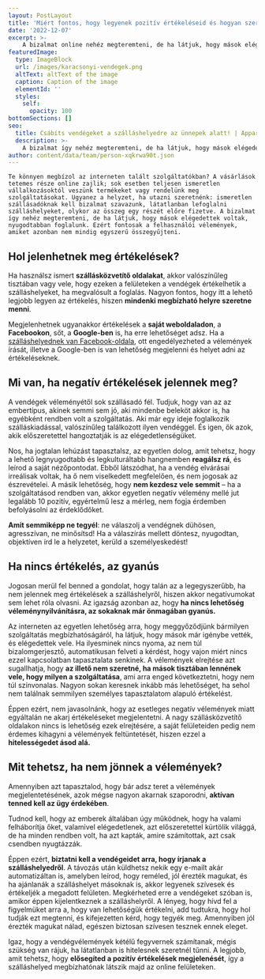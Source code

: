 ```yaml
---
layout: PostLayout
title: 'Miért fontos, hogy legyenek pozitív értékeléseid és hogyan szerezd be őket?'
date: '2022-12-07'
excerpt: >-
    A bizalmat online nehéz megteremteni, de ha látjuk, hogy mások elégedettek voltak, nyugodtabban foglalunk. Ezért fontosak a felhasználói vélemények, amiket azonban nem mindig egyszerű összegyűjteni.
featuredImage:
  type: ImageBlock
  url: /images/karacsonyi-vendegek.png
  altText: altText of the image
  caption: Caption of the image
  elementId: ''
  styles:
    self:
      opacity: 100
bottomSections: []
seo:
  title: Csábíts vendégeket a szálláshelyedre az ünnepek alatt! | Appartman Blog
  description: >-
    A bizalmat így nehéz megteremteni, de ha látjuk, hogy mások elégedettek voltak, nyugodtabban foglalunk. Ezért fontosak a felhasználói vélemények, amiket azonban nem mindig egyszerű összegyűjteni.
author: content/data/team/person-xqkrwa90t.json
---
```

`Te könnyen megbízol az interneten talált szolgáltatókban? A vásárlások tetemes része online zajlik; sok esetben teljesen ismeretlen vállalkozásoktól veszünk termékeket vagy rendelünk meg szolgáltatásokat. Ugyanez a helyzet, ha utazni szeretnénk: ismeretlen szállásadóknak kell bizalmat szavazunk, látatlanban lefoglalni szálláshelyeket, olykor az összeg egy részét előre fizetve. A bizalmat így nehéz megteremteni, de ha látjuk, hogy mások elégedettek voltak, nyugodtabban foglalunk. Ezért fontosak a felhasználói vélemények, amiket azonban nem mindig egyszerű összegyűjteni.`

## Hol jelenhetnek meg értékelések?

Ha használsz ismert **szállásközvetítő oldalakat**, akkor valószínűleg tisztában vagy vele, hogy ezeken a felületeken a vendégek értékelhetik a szálláshelyeket, ha megvalósult a foglalás. Nagyon fontos, hogy itt a lehető legjobb legyen az értékelés, hiszen **mindenki megbízható helyre szeretne menni**.

Megjelenhetnek ugyanakkor értékelések a **saját weboldaladon**, a **Facebookon**, sőt, a **Google-ben** is, ha erre lehetőséget adsz. Ha a [szálláshelyednek van Facebook-oldala](https://appartman.hu/blog/vendeghaz-vendegszerzes-facebookrol/), ott engedélyezheted a vélemények írását, illetve a Google-ben is van lehetőség megjelenni és helyet adni az értékeléseknek.

## Mi van, ha negatív értékelések jelennek meg?

A vendégek véleményétől sok szállásadó fél. Tudjuk, hogy van az az embertípus, akinek semmi sem jó, aki mindenbe beleköt akkor is, ha egyébként rendben volt a szolgáltatás. Aki már egy ideje foglalkozik szálláskiadással, valószínűleg találkozott ilyen vendéggel. És igen, ők azok, akik előszeretettel hangoztatják is az elégedetlenségüket.

Nos, ha jogtalan lehúzást tapasztalsz, az egyetlen dolog, amit tehetsz, hogy a lehető legnyugodtabb és legkulturáltabb hangnemben **reagálsz rá**, és leírod a saját nézőpontodat. Ebből látszódhat, ha a vendég elvárásai irreálisak voltak, ha ő nem viselkedett megfelelően, és nem jogosak az észrevételei. A másik lehetőség, hogy **nem kezdesz vele semmit** – ha a szolgáltatásod rendben van, akkor egyetlen negatív vélemény mellé jut legalább 10 pozitív, egyértelmű lesz a mérleg, nem fogja érdemben befolyásolni az érdeklődőket.

**Amit semmiképp ne tegyél**: ne válaszolj a vendégnek dühösen, agresszívan, ne minősítsd! Ha a válaszírás mellett döntesz, nyugodtan, objektíven írd le a helyzetet, kerüld a személyeskedést!

## Ha nincs értékelés, az gyanús

Jogosan merül fel benned a gondolat, hogy talán az a legegyszerűbb, ha nem jelennek meg értékelések a szálláshelyről, hiszen akkor negatívumokat sem lehet róla olvasni. Az igazság azonban az, hogy **ha nincs lehetőség véleménynyilvánításra, az sokaknak már önmagában gyanús.**

Az interneten az egyetlen lehetőség arra, hogy meggyőződjünk bármilyen szolgáltatás megbízhatóságáról, ha látjuk, hogy mások már igénybe vették, és elégedettek vele. Ha ilyesminek nincs nyoma, az nem túl bizalomgerjesztő, automatikusan felveti a kérdést, hogy vajon miért nincs ezzel kapcsolatban tapasztalata senkinek. A vélemények elrejtése azt sugallhatja, hogy **az illető nem szeretné, ha mások tisztában lennének vele, hogy milyen a szolgáltatása**, ami arra enged következtetni, hogy nem túl színvonalas. Nagyon sokan keresnek inkább más lehetőséget, ha sehol nem találnak semmilyen személyes tapasztalatom alapuló értékelést.

Éppen ezért, nem javasolnánk, hogy az esetleges negatív vélemények miatt egyáltalán ne akarj értékeléseket megjelentetni. A nagy szállásközvetítő oldalakon nincs is lehetőség ezek elrejtésére, a saját felületeiden pedig nem érdemes kihagyni a vélemények feltüntetését, hiszen ezzel a **hitelességedet ásod alá.**

## Mit tehetsz, ha nem jönnek a vélemények?

Amennyiben azt tapasztalod, hogy bár adsz teret a vélemények megjelentetésének, azok mégse nagyon akarnak szaporodni, **aktívan tenned kell az ügy érdekében**.

Tudnod kell, hogy az emberek általában úgy működnek, hogy ha valami felháborítja őket, valamivel elégedetlenek, azt előszeretettel kürtölik világgá, de ha minden rendben volt, ha azt kapták, amire számítottak, azt csak csendben nyugtázzák.

Éppen ezért, **biztatni kell a vendégeidet arra, hogy írjanak a szálláshelyedről**. A távozás után küldhetsz nekik egy e-mailt akár automatizáltan is, amelyben leírod, hogy reméled, jól érezték magukat, és ha ajánlanák a szálláshelyet másoknak is, akkor legyenek szívesek és értékeljék a megadott felületen. Megkérheted erre a vendégeket szóban is, amikor éppen kijelentkeznek a szálláshelyről. A lényeg, hogy hívd fel a figyelmüket arra a, hogy van lehetőségük értékelni, add tudtukra, hogy hol tudják ezt megtenni, és kifejezetten kérd, hogy tegyék meg. Amennyiben jól érezték magukat nálad, egészen biztosan szívesen tesznek ennek eleget.

Igaz, hogy a vendégvélemények kétélű fegyvernek számítanak, mégis szükség van rájuk, ha látatlanban is hitelesnek szeretnél tűnni. A legjobb, amit tehetsz, hogy **elősegíted a pozitív értékelések megjelenését**, így a szálláshelyed megbízhatónak látszik majd az online felületeken.
